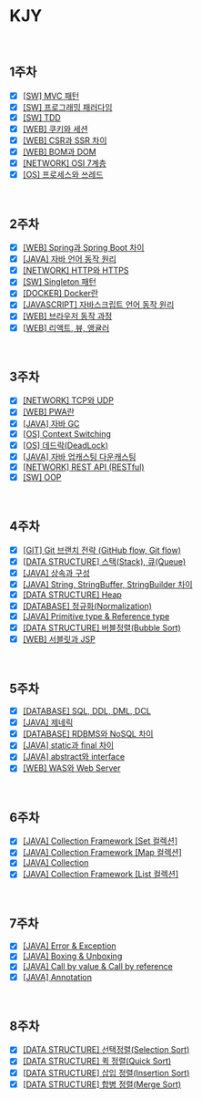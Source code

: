 # KJY

<br/>

## 1주차

- [x] [[SW] MVC 패턴](./%5BSW%5D%20MVC%20패턴.md)
- [x] [[SW] 프로그래밍 패러다임](./%5BSW%5D%20프로그래밍%20패러다임.md)
- [x] [[SW] TDD](./%5BSW%5D%20TDD.md)
- [x] [[WEB] 쿠키와 세션](./%5BWEB%5D%20쿠키와%20세션.md)
- [x] [[WEB] CSR과 SSR 차이](./%5BWEB%5D%20CSR과%20SSR%20차이.md)
- [x] [[WEB] BOM과 DOM](./%5BWEB%5D%20BOM과%20DOM.md)
- [x] [[NETWORK] OSI 7계층](./%5BNETWORK%5D%20OSI%207계층.md)
- [x] [[OS] 프로세스와 쓰레드](./%5BOS%5D%20프로세스와%20쓰레드.md)

<br/>

## 2주차

- [x] [[WEB] Spring과 Spring Boot 차이](./%5BWEB%5D%20Spring과%20Spring%20Boot%20차이.md)
- [x] [[JAVA] 자바 언어 동작 원리](./%5BJAVA%5D%20자바%20언어%20동작%20원리.md)
- [x] [[NETWORK] HTTP와 HTTPS](./%5BNETWORK%5D%20HTTP와%20HTTPS.md)
- [x] [[SW] Singleton 패턴](./%5BSW%5D%20Singleton%20패턴.md)
- [x] [[DOCKER] Docker란](./%5BDocker%5D%20Docker.md)
- [x] [[JAVASCRIPT] 자바스크립트 언어 동작 원리](./%5BJAVASCRIPT%5D%20자바스크립트%20언어%20동작%20원리.md)
- [x] [[WEB] 브라우저 동작 과정](./%5BWEB%5D%20브라우저%20동작%20과정.md)
- [x] [[WEB] 리액트, 뷰, 앵귤러](./%5BWEB%5D%20리액트%2C%20뷰%2C%20앵귤러.md)

<br/>


## 3주차

- [x] [[NETWORK] TCP와 UDP](./%5BNETWORK%5D%20TCP와%20UDP.md)
- [x] [[WEB] PWA란](./%5BWEB%5D%20PWA란.md)
- [x] [[JAVA] 자바 GC](./%5BJAVA%5D%20자바%20GC.md)
- [x] [[OS] Context Switching](./%5BOS%5D%20Context%20Switching.md)
- [x] [[OS] 데드락(DeadLock)](./%5BOS%5D%20데드락(DeadLock).md)
- [x] [[JAVA] 자바 업캐스팅 다운캐스팅](./%5BJAVA%5D%20자바%20업캐스팅%20다운캐스팅.md)
- [x] [[NETWORK] REST API (RESTful)](./%5BNETWORK%5D%20REST%20API%20(RESTful).md)
- [x] [[SW] OOP](./%5BSW%5D%20OOP.md)

<br />


## 4주차

- [x] [[GIT] Git 브랜치 전략 (GitHub flow, Git flow)](./%5BGIT%5D%20Git%20브랜치%20전략%20(Github%20flow%2C%20Git%20flow).md)
- [x] [[DATA STRUCTURE] 스택(Stack), 큐(Queue)](./%5BDATA%20STRUCTURE%5D%20스택(Stack),%20큐(Queue).md)
- [x] [[JAVA] 상속과 구성](./%5BJAVA%5D%20상속과%20구성.md)
- [x] [[JAVA] String, StringBuffer, StringBuilder 차이](./%5BJAVA%5D%20String,%20StringBuffer,%20StringBuilder%20차이.md)
- [x] [[DATA STRUCTURE] Heap](./%5BDATA%20STRUCTURE%5D%20Heap.md)
- [x] [[DATABASE] 정규화(Normalization)](./%5BDATABASE%5D%20정규화%20(Normalization).md)
- [x] [[JAVA] Primitive type & Reference type](./%5BJAVA%5D%20Primitive%20type%20%26%20Reference%20type.md)
- [x] [[DATA STRUCTURE] 버블정렬(Bubble Sort)](./%5BDATA%20STRUCTURE%5D%20버블정렬(Bubble%20Sort).md)
- [x] [[WEB] 서블릿과 JSP](./%5BWEB%5D%20서블릿과%20JSP.md)

<br/>

## 5주차

- [x] [[DATABASE] SQL, DDL, DML, DCL](./%5BDATABASE%5D%20SQL,%20DDL,%20DML,%20DCL.md)
- [x] [[JAVA] 제네릭](./%5BJAVA%5D%20제네릭.md)
- [x] [[DATABASE] RDBMS와 NoSQL 차이](./%5BDATABASE%5D%20RDBMS와%20NoSQL%20차이.md)
- [x] [[JAVA] static과 final 차이](./%5BJAVA%5D%20static과%20final%20차이.md)
- [x] [[JAVA] abstract와 interface](./%5BJAVA%5D%20abstract와%20interface.md)
- [x] [[WEB] WAS와 Web Server](./%5BWEB%5D%20WAS와%20Web%20Server.md)

<br/>

## 6주차

- [x] [[JAVA] Collection Framework [Set 컬렉션]](./%5BJAVA%5D%20컬렉션%20프레임워크%20-%20Set%20컬렉션.md)
- [x] [[JAVA] Collection Framework [Map 컬렉션]](./%5BJAVA%5D%20컬렉션%20프레임워크%20-%20Map%20컬렉션.md)
- [x] [[JAVA] Collection](./%5BJAVA%5D%20Collection.md)
- [x] [[JAVA] Collection Framework [List 컬렉션]](./%5BJAVA%5D%20컬렉션%20프레임워크%20-%20List%20컬렉션.md)

<br/>

## 7주차

- [x] [[JAVA] Error & Exception](./%5BJAVA%5D%20Error%20%26%20Exception.md)
- [x] [[JAVA] Boxing & Unboxing](./%5BJAVA%5D%20Boxing%20%26%20Unboxing.md)
- [x] [[JAVA] Call by value & Call by reference](./%5BJAVA%5D%20Call%20by%20value%20%26%20Call%20by%20reference.md)
- [x] [[JAVA] Annotation](./%5BJAVA%5D%20Annotation.md)

<br/>

## 8주차

- [x] [[DATA STRUCTURE] 선택정렬(Selection Sort)](./%5BDATA%20STRUCTURE%5D%20선택정렬(Selection%20Sort).md)
- [x] [[DATA STRUCTURE] 퀵 정렬(Quick Sort)](./%5BDATA%20STRUCTURE%5D%20퀵%20정렬(Quick%20Sort).md)
- [x] [[DATA STRUCTURE] 삽입 정렬(Insertion Sort)](./%5BDATA%20STRUCTURE%5D%20삽입%20정렬(Insertion%20Sort).md)
- [x] [[DATA STRUCTURE] 합병 정렬(Merge Sort)](./%5BDATA%20STRUCTURE%5D%20합병%20정렬(Merge%20Sort).md)

<br/>